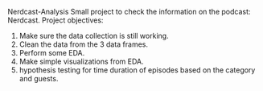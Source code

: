 Nerdcast-Analysis
Small project to check the information on the podcast: Nerdcast. 
Project objectives:
1) Make sure the data collection is still working. 
2) Clean the data from the 3 data frames. 
3) Perform some EDA. 
4) Make simple visualizations from EDA. 
5) hypothesis testing for time duration of episodes based on the category and guests.
